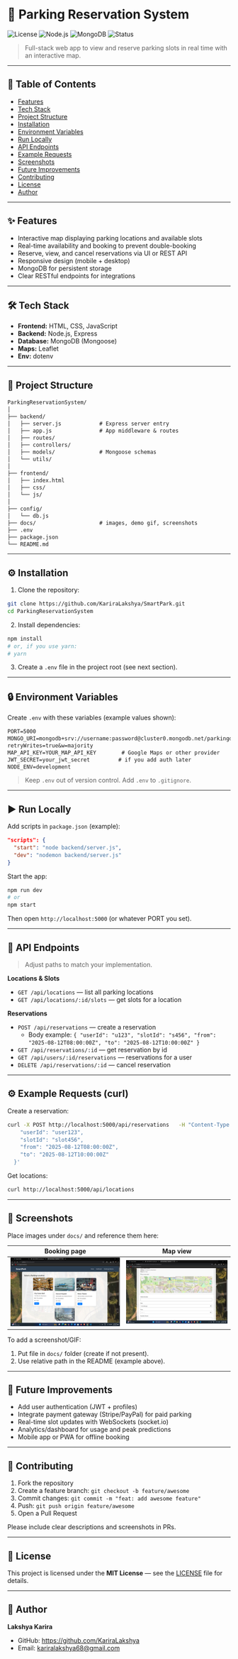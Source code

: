 # 🚗 Parking Reservation System

![License](https://img.shields.io/badge/license-MIT-blue.svg)
![Node.js](https://img.shields.io/badge/Node.js-18.x-green?logo=node.js)
![MongoDB](https://img.shields.io/badge/MongoDB-Database-green?logo=mongodb)
![Status](https://img.shields.io/badge/status-Active-success)

> Full-stack web app to view and reserve parking slots in real time with an interactive map.

---

## 📌 Table of Contents

- [Features](#-features)  
- [Tech Stack](#-tech-stack)  
- [Project Structure](#-project-structure)  
- [Installation](#-installation)  
- [Environment Variables](#-environment-variables)  
- [Run Locally](#-run-locally)  
- [API Endpoints](#-api-endpoints)  
- [Example Requests](#-example-requests)  
- [Screenshots](#-screenshots)  
- [Future Improvements](#-future-improvements)  
- [Contributing](#-contributing)  
- [License](#-license)  
- [Author](#-author)

---

## ✨ Features

- Interactive map displaying parking locations and available slots  
- Real-time availability and booking to prevent double-booking  
- Reserve, view, and cancel reservations via UI or REST API  
- Responsive design (mobile + desktop)  
- MongoDB for persistent storage  
- Clear RESTful endpoints for integrations

---

## 🛠 Tech Stack

- **Frontend:** HTML, CSS, JavaScript  
- **Backend:** Node.js, Express  
- **Database:** MongoDB (Mongoose)  
- **Maps:** Leaflet
- **Env:** dotenv

---

## 📂 Project Structure

```
ParkingReservationSystem/
│
├── backend/
│   ├── server.js            # Express server entry
│   ├── app.js               # App middleware & routes
│   ├── routes/
│   ├── controllers/
│   ├── models/              # Mongoose schemas
│   └── utils/
│
├── frontend/
│   ├── index.html
│   ├── css/
│   └── js/
│
├── config/
│   └── db.js
├── docs/                    # images, demo gif, screenshots
├── .env
├── package.json
└── README.md
```

---

## ⚙️ Installation

1. Clone the repository:
```bash
git clone https://github.com/KariraLakshya/SmartPark.git
cd ParkingReservationSystem
```

2. Install dependencies:
```bash
npm install
# or, if you use yarn:
# yarn
```

3. Create a `.env` file in the project root (see next section).

---

## 🔒 Environment Variables

Create `.env` with these variables (example values shown):

```
PORT=5000
MONGO_URI=mongodb+srv://username:password@cluster0.mongodb.net/parkingdb?retryWrites=true&w=majority
MAP_API_KEY=YOUR_MAP_API_KEY        # Google Maps or other provider
JWT_SECRET=your_jwt_secret         # if you add auth later
NODE_ENV=development
```

> Keep `.env` out of version control. Add `.env` to `.gitignore`.

---

## ▶️ Run Locally

Add scripts in `package.json` (example):
```json
"scripts": {
  "start": "node backend/server.js",
  "dev": "nodemon backend/server.js"
}
```

Start the app:
```bash
npm run dev
# or
npm start
```

Then open `http://localhost:5000` (or whatever PORT you set).

---

## 📡 API Endpoints

> Adjust paths to match your implementation.

**Locations & Slots**
- `GET /api/locations` — list all parking locations  
- `GET /api/locations/:id/slots` — get slots for a location

**Reservations**
- `POST /api/reservations` — create a reservation  
  - Body example: `{ "userId": "u123", "slotId": "s456", "from": "2025-08-12T08:00:00Z", "to": "2025-08-12T10:00:00Z" }`
- `GET /api/reservations/:id` — get reservation by id  
- `GET /api/users/:id/reservations` — reservations for a user  
- `DELETE /api/reservations/:id` — cancel reservation

---

## ⚙️ Example Requests (curl)

Create a reservation:
```bash
curl -X POST http://localhost:5000/api/reservations   -H "Content-Type: application/json"   -d '{
    "userId": "user123",
    "slotId": "slot456",
    "from": "2025-08-12T08:00:00Z",
    "to": "2025-08-12T10:00:00Z"
  }'
```

Get locations:
```bash
curl http://localhost:5000/api/locations
```

---

## 📸 Screenshots

Place images under `docs/` and reference them here:

| Booking page | Map view |
|--------------|----------|
| ![Booking](docs/booking.png) | ![Map](docs/maps.png) |

To add a screenshot/GIF:
1. Put file in `docs/` folder (create if not present).
2. Use relative path in the README (example above).

---

## 🚀 Future Improvements

- Add user authentication (JWT + profiles)  
- Integrate payment gateway (Stripe/PayPal) for paid parking  
- Real-time slot updates with WebSockets (socket.io)  
- Analytics/dashboard for usage and peak predictions  
- Mobile app or PWA for offline booking

---

## 🤝 Contributing

1. Fork the repository  
2. Create a feature branch: `git checkout -b feature/awesome`  
3. Commit changes: `git commit -m "feat: add awesome feature"`  
4. Push: `git push origin feature/awesome`  
5. Open a Pull Request

Please include clear descriptions and screenshots in PRs.

---

## 📄 License

This project is licensed under the **MIT License** — see the [LICENSE](LICENSE) file for details.

---

## 👤 Author

**Lakshya Karira**  
- GitHub: https://github.com/KariraLakshya  
- Email: kariralakshya68@gmail.com
